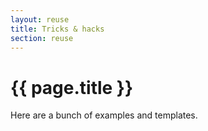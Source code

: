 ```yaml
---
layout: reuse
title: Tricks & hacks
section: reuse
---
```


# {{ page.title }}

Here are a bunch of examples and templates.
